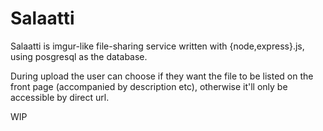 Salaatti
========

Salaatti is imgur-like file-sharing service written with {node,express}.js, using posgresql as the database. 

During upload the user can choose if they want the file to be listed on the front page (accompanied by description etc), otherwise it'll only be accessible by direct url.

WIP

